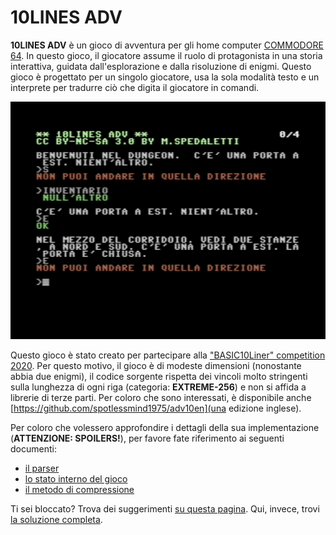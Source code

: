# 10LINES ADV

**10LINES ADV** è un gioco di avventura per gli home computer [COMMODORE 64](https://it.wikipedia.org/wiki/Commodore_64). In questo gioco, il giocatore assume il ruolo di protagonista in una storia interattiva, guidata dall'esplorazione e dalla risoluzione di enigmi. Questo gioco è progettato per un singolo giocatore, usa la sola modalità testo e un interprete per tradurre ciò che digita il giocatore in comandi.

![snapshot](snapshot.png)

Questo gioco è stato creato per partecipare alla ["BASIC10Liner" competition 2020](https://gkanold.wixsite.com/homeputerium/2020). Per questo motivo, il gioco è di modeste dimensioni (nonostante abbia due enigmi), il codice sorgente rispetta dei vincoli molto stringenti sulla lunghezza di ogni riga (categoria: **EXTREME-256**) e non si affida a librerie di terze parti. Per coloro che sono interessati, è disponibile anche [https://github.com/spotlessmind1975/adv10en](una edizione inglese).

Per coloro che volessero approfondire i dettagli della sua implementazione (**ATTENZIONE: SPOILERS!**), per favore fate riferimento ai seguenti documenti:
 *  [il parser](/docs/parser.md)
 *  [lo stato interno del gioco](/docs/game-state.md)
 *  [il metodo di compressione](/docs/compression.md)

Ti sei bloccato? Trova dei suggerimenti [su questa pagina](docs/suggestions.md).
Qui, invece, trovi [la soluzione completa](docs/solution.md).